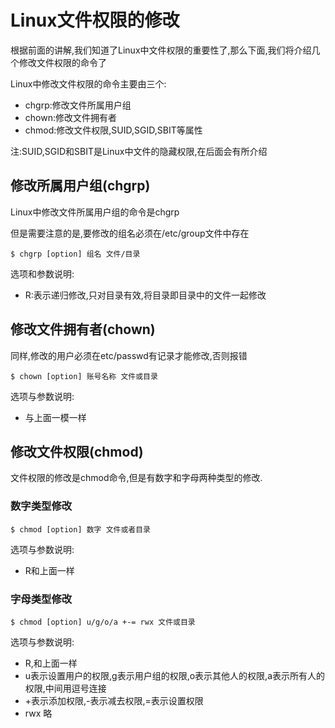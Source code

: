 # Linux文件权限的修改

根据前面的讲解,我们知道了Linux中文件权限的重要性了,那么下面,我们将介绍几个修改文件权限的命令了

Linux中修改文件权限的命令主要由三个:

- chgrp:修改文件所属用户组
- chown:修改文件拥有者
- chmod:修改文件权限,SUID,SGID,SBIT等属性

注:SUID,SGID和SBIT是Linux中文件的隐藏权限,在后面会有所介绍



## 修改所属用户组(chgrp)

Linux中修改文件所属用户组的命令是chgrp

但是需要注意的是,要修改的组名必须在/etc/group文件中存在

```linux
$ chgrp [option] 组名 文件/目录
```

选项和参数说明:

- R:表示递归修改,只对目录有效,将目录即目录中的文件一起修改



## 修改文件拥有者(chown)

同样,修改的用户必须在etc/passwd有记录才能修改,否则报错

```linux
$ chown [option] 账号名称 文件或目录
```

选项与参数说明:

- 与上面一模一样



## 修改文件权限(chmod)

文件权限的修改是chmod命令,但是有数字和字母两种类型的修改.

### 数字类型修改

```linux
$ chmod [option] 数字 文件或者目录
```

选项与参数说明:

- R和上面一样



### 字母类型修改

```linux
$ chmod [option] u/g/o/a +-= rwx 文件或目录
```

选项与参数说明:

- R,和上面一样
- u表示设置用户的权限,g表示用户组的权限,o表示其他人的权限,a表示所有人的权限,中间用逗号连接
- +表示添加权限,-表示减去权限,=表示设置权限
-  rwx 略

